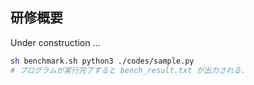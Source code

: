 ## 研修概要

Under construction ...

``` sh
sh benchmark.sh python3 ./codes/sample.py
# プログラムが実行完了すると bench_result.txt が出力される．
```
<!--
この研修では下記の項目を学びます．
- シェルの基本的な使い方
  - 環境変数
  - シンボリックリンク
  - bash_profile
- プログラミング毎のベンチマーク計測
- 計測結果からグラフ作成

## 研修内容

#### benchmarkコマンドを実行可能にする．

プログラミングのベンチマークを計測するプログラムが

#### プログラムを作成し，benchmarkコマンドにて計測する

#### 計測結果をグラフ化する．
-->
